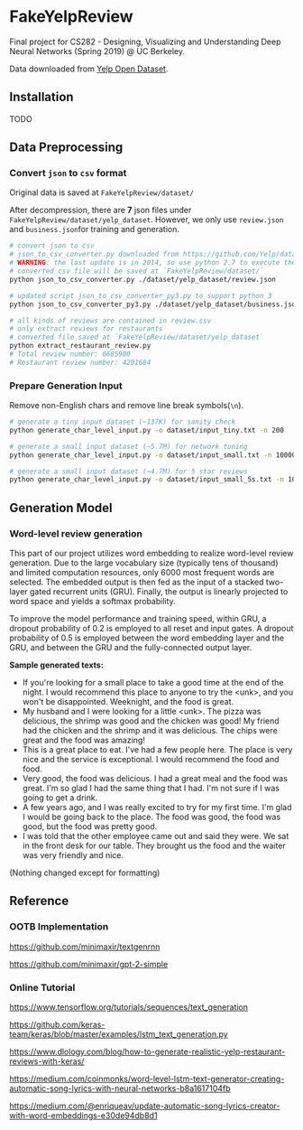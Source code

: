 # FakeYelpReview
Final project for CS282 - Designing, Visualizing and Understanding Deep Neural Networks (Spring 2019) @ UC Berkeley. 

Data downloaded from [Yelp Open Dataset](https://www.yelp.com/dataset).

## Installation

TODO

## Data Preprocessing

### Convert `json` to `csv` format

Original data is saved at `FakeYelpReview/dataset/`

After decompression, there are **7** json files under `FakeYelpReview/dataset/yelp_dataset`. However, we only use `review.json` and `business.json`for training and generation.

```bash
# convert json to csv
# json_to_csv_converter.py downloaded from https://github.com/Yelp/dataset-examples
# WARNING: the last update is in 2014, so use python 2.7 to execute the python script
# converted csv file will be saved at `FakeYelpReview/dataset/`
python json_to_csv_converter.py ./dataset/yelp_dataset/review.json

# updated script json_to_csv_converter_py3.py to support python 3
python json_to_csv_converter_py3.py ./dataset/yelp_dataset/business.json

# all kinds of reviews are contained in review.csv
# only extract reviews for restaurants
# converted file saved at `FakeYelpReview/dataset/yelp_dataset`
python extract_restaurant_review.py
# Total review number: 6685900
# Restaurant review number: 4201684
```

### Prepare Generation Input

Remove non-English chars and remove line break symbols(`\n`).

```bash
# generate a tiny input dataset (~137K) for sanity check
python generate_char_level_input.py -o dataset/input_tiny.txt -n 200

# generate a small input dataset (~5.7M) for network tuning
python generate_char_level_input.py -o dataset/input_small.txt -n 10000

# generate a small input dataset (~4.7M) for 5 star reviews
python generate_char_level_input.py -o dataset/input_small_5s.txt -n 10000 -s 5
```

## Generation Model

### Word-level review generation

This part of our project utilizes word embedding to realize word-level review generation. Due to the large vocabulary size (typically tens of thousand) and limited computation resources, only 6000 most frequent words are selected. The embedded output is then fed as the input of a stacked two-layer gated recurrent units (GRU). Finally, the output is linearly projected to word space and yields a softmax probability.

To improve the model performance and training speed, within GRU, a dropout probability of 0.2 is employed to all reset and input gates. A dropout probability of 0.5 is employed between the word embedding layer and the GRU, and between the GRU and the fully-connected output layer. 

**Sample generated texts:**

- If you're looking for a small place to take a good time at the end of the night. I would recommend this place to anyone to try the <unk\>, and you won't be disappointed. Weeknight, and the food is great.
- My husband and I were looking for a little <unk\>. The pizza was delicious, the shrimp was good and the chicken was good! My friend had the chicken and the shrimp and it was delicious. The chips were great and the food was amazing!
- This is a great place to eat. I've had a few people here. The place is very nice and the service is exceptional. I would recommend the food and food.
- Very good, the food was delicious. I had a great meal and the food was great. I'm so glad I had the same thing that I had. I'm not sure if I was going to get a drink.
- A few years ago, and I was really excited to try for my first time. I'm glad I would be going back to the place. The food was good, the food was good, but the food was pretty good.
- I was told that the other employee came out and said they were. We sat in the front desk for our table. They brought us the food and the waiter was very friendly and nice.
 
 (Nothing changed except for formatting)
 
## Reference

### OOTB Implementation

https://github.com/minimaxir/textgenrnn

https://github.com/minimaxir/gpt-2-simple

### Online Tutorial

https://www.tensorflow.org/tutorials/sequences/text_generation

https://github.com/keras-team/keras/blob/master/examples/lstm_text_generation.py

https://www.dlology.com/blog/how-to-generate-realistic-yelp-restaurant-reviews-with-keras/

https://medium.com/coinmonks/word-level-lstm-text-generator-creating-automatic-song-lyrics-with-neural-networks-b8a1617104fb

https://medium.com/@enriqueav/update-automatic-song-lyrics-creator-with-word-embeddings-e30de94db8d1
